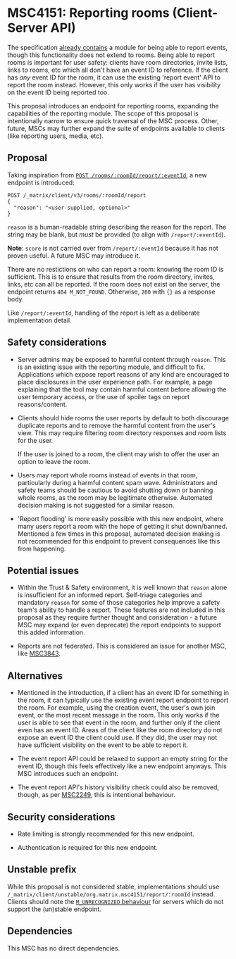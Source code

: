 # MSC4151: Reporting rooms (Client-Server API)

The specification [already contains](https://spec.matrix.org/v1.10/client-server-api/#reporting-content)
a module for being able to report events, though this functionality does not extend to rooms. Being
able to report rooms is important for user safety: clients have room directories, invite lists,
links to rooms, etc which all don't have an event ID to reference. If the client has *any* event ID
for the room, it can use the existing 'report event' API to report the room instead. However, this
only works if the user has visibility on the event ID being reported too.

This proposal introduces an endpoint for reporting rooms, expanding the capabilities of the reporting
module. The scope of this proposal is intentionally narrow to ensure quick traversal of the MSC process.
Other, future, MSCs may further expand the suite of endpoints available to clients (like reporting
users, media, etc).

## Proposal

Taking inspiration from [`POST /rooms/:roomId/report/:eventId`](https://spec.matrix.org/v1.10/client-server-api/#post_matrixclientv3roomsroomidreporteventid),
a new endpoint is introduced:

```
POST /_matrix/client/v3/rooms/:roomId/report
{
  "reason": "<user-supplied, optional>"
}
```

`reason` is a human-readable string describing the reason for the report. The string may be blank,
but *must* be provided (to align with `/report/:eventId`).

**Note**: `score` is not carried over from `/report/:eventId` because it has not proven useful. A
future MSC may introduce it.

There are no restictions on who can report a room: knowing the room ID is sufficient. This is to
ensure that results from the room directory, invites, links, etc can all be reported. If the room
does not exist on the server, the endpoint returns `404 M_NOT_FOUND`. Otherwise, `200` with `{}` as
a response body.

Like `/report/:eventId`, handling of the report is left as a deliberate implementation detail.

## Safety considerations

* Server admins may be exposed to harmful content through `reason`. This is an existing issue with
  the reporting module, and difficult to fix. Applications which expose report reasons of any kind
  are encouraged to place disclosures in the user experience path. For example, a page explaining
  that the tool may contain harmful content before allowing the user temporary access, or the use of
  spoiler tags on report reasons/content.

* Clients should hide rooms the user reports by default to both discourage duplicate reports and to
  remove the harmful content from the user's view. This may require filtering room directory responses
  and room lists for the user.

  If the user is joined to a room, the client may wish to offer the user an option to leave the room.

* Users may report whole rooms instead of events in that room, particularly during a harmful content
  spam wave. Administrators and safety teams should be cautious to avoid shutting down or banning
  whole rooms, as the room may be legitimate otherwise. Automated decision making is not suggested
  for a similar reason.

* 'Report flooding' is more easily possible with this new endpoint, where many users report a room
  with the hope of getting it shut down/banned. Mentioned a few times in this proposal, automated
  decision making is not recommended for this endpoint to prevent consequences like this from
  happening.

## Potential issues

* Within the Trust & Safety environment, it is well known that `reason` alone is insufficient for an
  informed report. Self-triage categories and mandatory `reason` for some of those categories help
  improve a safety team's ability to handle a report. These features are not included in this proposal
  as they require further thought and consideration - a future MSC may expand (or even deprecate) the
  report endpoints to support this added information.

* Reports are not federated. This is considered an issue for another MSC, like [MSC3843](https://github.com/matrix-org/matrix-spec-proposals/pull/3843).

## Alternatives

* Mentioned in the introduction, if a client has an event ID for something in the room, it can typically
  use the existing event report endpoint to report the room. For example, using the creation event,
  the user's own join event, or the most recent message in the room. This only works if the user is
  able to see that event in the room, and further only if the client even has an event ID. Areas of
  the client like the room directory do not expose an event ID the client could use. If they did, the
  user may not have sufficient visibility on the event to be able to report it.

* The event report API could be relaxed to support an empty string for the event ID, though this feels
  effectively like a new endpoint anyways. This MSC introduces such an endpoint.

* The event report API's history visibility check could also be removed, though, as per
  [MSC2249](https://github.com/matrix-org/matrix-spec-proposals/blob/main/proposals/2249-report-require-joined.md),
  this is intentional behaviour.

## Security considerations

* Rate limiting is strongly recommended for this new endpoint.

* Authentication is required for this new endpoint.

## Unstable prefix

While this proposal is not considered stable, implementations should use `/_matrix/client/unstable/org.matrix.msc4151/report/:roomId`
instead. Clients should note the [`M_UNRECOGNIZED` behaviour](https://spec.matrix.org/v1.10/client-server-api/#common-error-codes)
for servers which do not support the (un)stable endpoint.

## Dependencies

This MSC has no direct dependencies.
